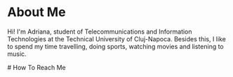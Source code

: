 # About Me
<p>Hi! I'm Adriana, student of  Telecommunications and Information Technologies at the Technical University of Cluj-Napoca. Besides this, I like to spend my time travelling, doing sports, watching movies and listening to music.</p>
# How To Reach Me
